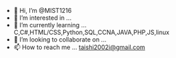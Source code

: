 - 👋 Hi, I’m @MIST1216
- 👀 I’m interested in ...  
- 🌱 I’m currently learning ... C,C#,HTML/CSS,Python,SQL,CCNA,JAVA,PHP,JS,linux
- 💞️ I’m looking to collaborate on ...
- 📫 How to reach me ...  taishi2002i@gmail.com

<!---
isoedmm/isoedmm is a ✨ special ✨ repository because its `README.md` (this file) appears on your GitHub profile.
You can click the Preview link to take a look at your changes.
--->
